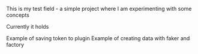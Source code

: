 This is my test field - a simple project where I am experimenting with some concepts

Currently it holds

Example of saving token to plugin
Example of creating data with faker and factory